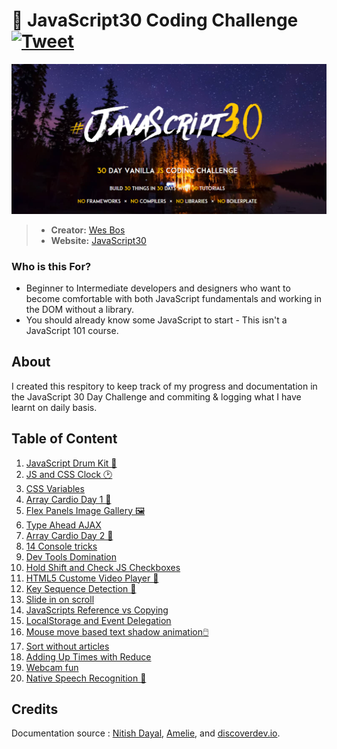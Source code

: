# 🍦 JavaScript30 Coding Challenge [![Tweet](https://img.shields.io/twitter/url/http/shields.io.svg?style=social)](https://twitter.com/intent/tweet?text=JavaScript30%20by%20Wesbos&url=https://github.com/Mitzelldone/JavaScript30&via=Donee96&hashtags=JavaScript30)
![JavaScript30](./The%2030%20Projects/images/JavaScript30.PNG)

> - **Creator:** [Wes Bos](https://github.com/wesbos)
> - **Website:** [JavaScript30](https://javascript30.com/)

### Who is this For?
- Beginner to Intermediate developers and designers who want to become comfortable with both JavaScript fundamentals and working in the DOM without a library. 
- You should already know some JavaScript to start - This isn't a JavaScript 101 course.

## About
I created this respitory to keep track of my progress and documentation in the JavaScript 30 Day Challenge and commiting & logging what I have learnt on daily basis.

## Table of Content

1. [JavaScript Drum Kit 🥁](https://github.com/Mitzelldone/JavaScript30/tree/main/The%2030%20Projects/01%20-%20JavaScript%20Drum%20Kit)
2. [JS and CSS Clock 🕑](https://github.com/Mitzelldone/JavaScript30/tree/main/The%2030%20Projects/02%20-%20JS%20and%20CSS%20Clock)
3. [CSS Variables](https://github.com/Mitzelldone/JavaScript30/tree/main/The%2030%20Projects/03%20-%20CSS%20Variables)
4. [Array Cardio Day 1 💪](https://github.com/Mitzelldone/JavaScript30/tree/main/The%2030%20Projects/04%20-%20Array%20Cardio%20Day%201)
5. [Flex Panels Image Gallery 🖼️](https://github.com/Mitzelldone/JavaScript30/tree/main/The%2030%20Projects/05%20-%20Flex%20Panel%20Gallery)
6. [Type Ahead AJAX](https://github.com/Mitzelldone/JavaScript30/tree/main/The%2030%20Projects/06%20-%20Type%20Ahead)
7. [Array Cardio Day 2 💪](https://github.com/Mitzelldone/JavaScript30/tree/main/The%2030%20Projects/07%20-%20Array%20Cardio%20Day%202)
8. [14 Console tricks](https://github.com/Mitzelldone/JavaScript30/tree/main/The%2030%20Projects/08%20-%20Fun%20with%20HTML5%20Canvas)
9. [Dev Tools Domination](https://github.com/Mitzelldone/JavaScript30/tree/main/The%2030%20Projects/09%20-%20Dev%20Tools%20Domination)
10. [Hold Shift and Check JS Checkboxes](https://github.com/Mitzelldone/JavaScript30/tree/main/The%2030%20Projects/10%20-%20Hold%20Shift%20and%20Check%20%20JS%20Checkboxes)
11. [HTML5 Custome Video Player 🐰](https://github.com/Mitzelldone/JavaScript30/tree/main/The%2030%20Projects/11%20-%20Custom%20Video%20Player)
12. [Key Sequence Detection 🦄](https://github.com/Mitzelldone/JavaScript30/tree/main/The%2030%20Projects/12%20-%20Key%20Sequence%20Detection)
13. [Slide in on scroll](https://github.com/Mitzelldone/JavaScript30/tree/main/The%2030%20Projects/13%20-%20Slide%20in%20on%20Scroll)
14. [JavaScripts Reference vs Copying](https://github.com/Mitzelldone/JavaScript30/blob/main/The%2030%20Projects/14%20-%20JavaScript%20References%20VS%20Copying/readme.md)
15. [LocalStorage and Event Delegation](https://github.com/Mitzelldone/JavaScript30/tree/main/The%2030%20Projects/15%20-%20Local%20Storage%20and%20Event%20Delegation)
16. [Mouse move based text shadow animation🖱️](https://github.com/Mitzelldone/JavaScript30/tree/main/The%2030%20Projects/16%20-%20Mouse%20Move%20Shadow)
17. [Sort without articles](https://github.com/Mitzelldone/JavaScript30/tree/main/The%2030%20Projects/17%20-%20Sort%20Without%20Articles)
18. [Adding Up Times with Reduce](https://github.com/Mitzelldone/JavaScript30/tree/main/The%2030%20Projects/18%20-%20Adding%20Up%20Times%20with%20Reduce)
19. [Webcam fun](https://github.com/Mitzelldone/JavaScript30/tree/main/The%2030%20Projects/19%20-%20Webcam%20Fun)
20. [Native Speech Recognition 🎤](https://github.com/Mitzelldone/JavaScript30/tree/main/The%2030%20Projects/20%20-%20Speech%20Detection)

## Credits
Documentation source : [Nitish Dayal](https://github.com/nitishdayal/JavaScript30), [Amelie](https://github.com/amelieyeh/JS30), and [discoverdev.io](https://www.discoverdev.io/blog/series/js30/). 
